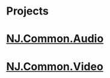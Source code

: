 # Projects

# [NJ.Common.Audio](https://github.com/InspectorChocolatey/Example-Libraries/)
# [NJ.Common.Video](https://github.com/InspectorChocolatey/Example-Libraries/)
